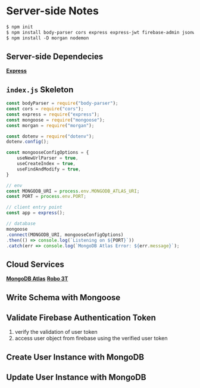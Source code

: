 # Server-side Notes

```txt
$ npm init
$ npm install body-parser cors express express-jwt firebase-admin jsonwebtoken mongoose 
$ npm install -D morgan nodemon
```

## Server-side Dependecies

**[Express](<>)**

## `index.js` Skeleton
```js
const bodyParser = require("body-parser");
const cors = require("cors");
const express = require("express");
const mongoose = require("mongoose");
const morgan = require("morgan");

const dotenv = require("dotenv");
dotenv.config();

const mongooseConfigOptions = {
	useNewUrlParser = true,
	useCreateIndex = true,
	useFindAndModify = true,
}

// env
const MONGODB_URI = process.env.MONGODB_ATLAS_URI;
const PORT = process.env.PORT;

// client entry point
const app = express();

// database
mongoose
.connect(MONGODB_URI, mongooseConfigOptions)
.then(() => console.log(`Listening on ${PORT}`))
.catch(err => console.log(`MongoDB Atlas Error: ${err.message}`);
```

## Cloud Services

**[MongoDB Atlas](<>)**
**[Robo 3T](<>)**

## Write Schema with Mongoose

## Validate Firebase Authentication Token

1. verify the validation of user token
2. access user object from firebase using the verified user token

## Create User Instance with MongoDB

## Update User Instance with MongoDB
